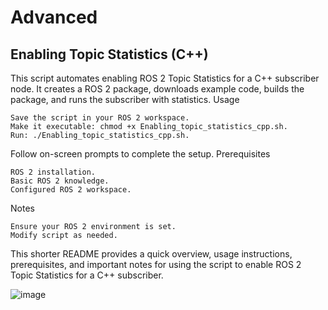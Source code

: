 # Advanced

## Enabling Topic Statistics (C++)
This script automates enabling ROS 2 Topic Statistics for a C++ subscriber node. It creates a ROS 2 package, downloads example code, builds the package, and runs the subscriber with statistics.
Usage

    Save the script in your ROS 2 workspace.
    Make it executable: chmod +x Enabling_topic_statistics_cpp.sh.
    Run: ./Enabling_topic_statistics_cpp.sh.

Follow on-screen prompts to complete the setup.
Prerequisites

    ROS 2 installation.
    Basic ROS 2 knowledge.
    Configured ROS 2 workspace.

Notes

    Ensure your ROS 2 environment is set.
    Modify script as needed.

This shorter README provides a quick overview, usage instructions, prerequisites, and important notes for using the script to enable ROS 2 Topic Statistics for a C++ subscriber.

![image](https://github.com/asadbekkhoshimov/Smart-Mobility-Engineering-Lab/assets/84382619/0366c9e7-7d4f-4fe3-b8ad-fb85dc2da93f)
